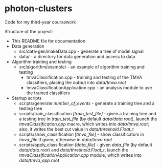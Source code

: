 # photon-clusters
Code for my third-year coursework

Structure of the project:
* This README file for documentation
* Data generation
	* src/data-gen/makeData.cpp - generate a tree of model signal
	* data/ - a directory for data generation and access to data
* Algorithm training and testing
	* src/algorithm/example/ - an example of algorithm training and testing
		* tmvaClassification.cpp - training and testing of the TMVA classifiers, placing the output into *data/tmva.root*
		* tmvaClassificationApplication.cpp - an analysis module to use the trained classifiers
* Startup scripts
	* scripts/generate *number_of_events* - generate a training tree and a testing tree
	* scripts/train\_classification *[train_test_file]* - given a training tree and a testing tree in *train_test_file* (by default *data/data.root*), launch the *tmvaClassification.cpp* macro, which writes into *data/tmva.root*; also, it writes the best cut value in *data/threshold.Float_t*
	* scripts/show\_classification *[tmva_file]* - show classificators in *tmva_file* if given, otherwise in *data/tmva.root*
	* scripts/apply\_classification *[data_file]* - given *data_file* (by default *data/data.root*) and *data/threshold.Float_t*, launch the *tmvaClassificationApplication.cpp* module, which writes into *data/tmva_app.root*
